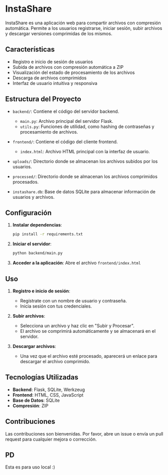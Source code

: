 # InstaShare

InstaShare es una aplicación web para compartir archivos con compresión automática. Permite a los usuarios registrarse, iniciar sesión, subir archivos y descargar versiones comprimidas de los mismos.

## Características

- Registro e inicio de sesión de usuarios
- Subida de archivos con compresión automática a ZIP
- Visualización del estado de procesamiento de los archivos
- Descarga de archivos comprimidos
- Interfaz de usuario intuitiva y responsiva

## Estructura del Proyecto

- `backend/`: Contiene el código del servidor backend.
  - `main.py`: Archivo principal del servidor Flask.
  - `utils.py`: Funciones de utilidad, como hashing de contraseñas y procesamiento de archivos.

- `frontend/`: Contiene el código del cliente frontend.
  - `index.html`: Archivo HTML principal con la interfaz de usuario.

- `uploads/`: Directorio donde se almacenan los archivos subidos por los usuarios.

- `processed/`: Directorio donde se almacenan los archivos comprimidos procesados.

- `instashare.db`: Base de datos SQLite para almacenar información de usuarios y archivos.

## Configuración

1. **Instalar dependencias**:
   ```bash
   pip install -r requirements.txt
   ```

2. **Iniciar el servidor**:
   ```bash
   python backend/main.py
   ```

3. **Acceder a la aplicación**:
   Abre el archivo `frontend/index.html`

## Uso

1. **Registro e inicio de sesión**:
   - Regístrate con un nombre de usuario y contraseña.
   - Inicia sesión con tus credenciales.

2. **Subir archivos**:
   - Selecciona un archivo y haz clic en "Subir y Procesar".
   - El archivo se comprimirá automáticamente y se almacenará en el servidor.

3. **Descargar archivos**:
   - Una vez que el archivo esté procesado, aparecerá un enlace para descargar el archivo comprimido.

## Tecnologías Utilizadas

- **Backend**: Flask, SQLite, Werkzeug
- **Frontend**: HTML, CSS, JavaScript
- **Base de Datos**: SQLite
- **Compresión**: ZIP

## Contribuciones

Las contribuciones son bienvenidas. Por favor, abre un issue o envía un pull request para cualquier mejora o corrección.

## PD

Esta es para uso local :)